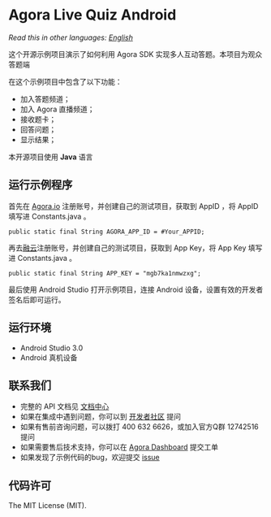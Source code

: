 # Agora Live Quiz Android

*Read this in other languages: [English](README.md)*

这个开源示例项目演示了如何利用 Agora SDK 实现多人互动答题。本项目为观众答题端

在这个示例项目中包含了以下功能：

- 加入答题频道；
- 加入 Agora 直播频道；
- 接收题卡；
- 回答问题；
- 显示结果；

本开源项目使用 **Java** 语言

## 运行示例程序
首先在 [Agora.io](https://dashboard.agora.io/cn/signup/) 注册账号，并创建自己的测试项目，获取到 AppID ，将 AppID 填写进 Constants.java 。

```
public static final String AGORA_APP_ID = #Your_APPID;

```
再去[融云](http://www.rongcloud.cn/)注册账号，并创建自己的测试项目，获取到 App Key，将 App Key 填写进 Constants.java 。

```
public static final String APP_KEY = "mgb7ka1nmwzxg";

```

最后使用 Android Studio 打开示例项目，连接 Android 设备，设置有效的开发者签名后即可运行。

## 运行环境
* Android Studio 3.0
* Android 真机设备

## 联系我们

- 完整的 API 文档见 [文档中心](https://docs.agora.io/cn/)
- 如果在集成中遇到问题，你可以到 [开发者社区](https://dev.agora.io/cn/) 提问
- 如果有售前咨询问题，可以拨打 400 632 6626，或加入官方Q群 12742516 提问
- 如果需要售后技术支持，你可以在 [Agora Dashboard](https://dashboard.agora.io) 提交工单
- 如果发现了示例代码的bug，欢迎提交 [issue](https://github.com/AgoraIO/HQ/issues)

## 代码许可

The MIT License (MIT).
